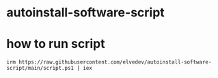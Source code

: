 # autoinstall-software-script
 
# how to run script
```
irm https://raw.githubusercontent.com/elvedev/autoinstall-software-script/main/script.ps1 | iex
```
